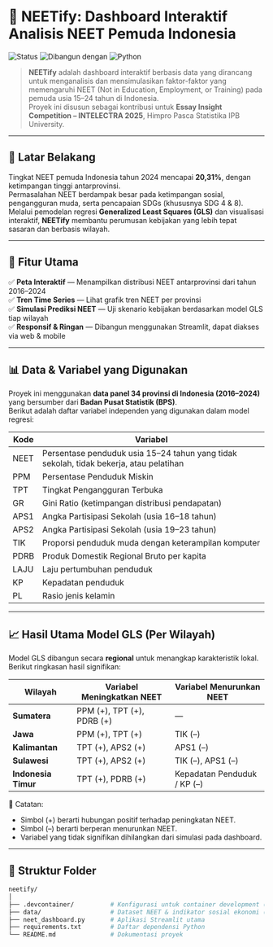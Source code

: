 # 🧠 NEETify: Dashboard Interaktif Analisis NEET Pemuda Indonesia

![Status](https://img.shields.io/badge/status-aktif-brightgreen)
![Dibangun dengan](https://img.shields.io/badge/dibangun_dengan-Streamlit-orange?logo=streamlit)
![Python](https://img.shields.io/badge/python-3.10+-blue)

> **NEETify** adalah dashboard interaktif berbasis data yang dirancang untuk menganalisis dan mensimulasikan faktor-faktor yang memengaruhi NEET (Not in Education, Employment, or Training) pada pemuda usia 15–24 tahun di Indonesia.  
> Proyek ini disusun sebagai kontribusi untuk **Essay Insight Competition – INTELECTRA 2025**, Himpro Pasca Statistika IPB University.

---

## 📌 Latar Belakang

Tingkat NEET pemuda Indonesia tahun 2024 mencapai **20,31%**, dengan ketimpangan tinggi antarprovinsi.  
Permasalahan NEET berdampak besar pada ketimpangan sosial, pengangguran muda, serta pencapaian SDGs (khususnya SDG 4 & 8).  
Melalui pemodelan regresi **Generalized Least Squares (GLS)** dan visualisasi interaktif, **NEETify** membantu perumusan kebijakan yang lebih tepat sasaran dan berbasis wilayah.

---

## 🧭 Fitur Utama

✅ **Peta Interaktif** — Menampilkan distribusi NEET antarprovinsi dari tahun 2016–2024  
✅ **Tren Time Series** — Lihat grafik tren NEET per provinsi  
✅ **Simulasi Prediksi NEET** — Uji skenario kebijakan berdasarkan model GLS tiap wilayah  
✅ **Responsif & Ringan** — Dibangun menggunakan Streamlit, dapat diakses via web & mobile

---

## 📊 Data & Variabel yang Digunakan

Proyek ini menggunakan **data panel 34 provinsi di Indonesia (2016–2024)** yang bersumber dari **Badan Pusat Statistik (BPS)**.  
Berikut adalah daftar variabel independen yang digunakan dalam model regresi:

| Kode  | Variabel                                                                      |
|-------|-------------------------------------------------------------------------------|
| NEET  | Persentase penduduk usia 15–24 tahun yang tidak sekolah, tidak bekerja, atau pelatihan |
| PPM   | Persentase Penduduk Miskin                                                    |
| TPT   | Tingkat Pengangguran Terbuka                                                  |
| GR    | Gini Ratio (ketimpangan distribusi pendapatan)                                |
| APS1  | Angka Partisipasi Sekolah (usia 16–18 tahun)                                  |
| APS2  | Angka Partisipasi Sekolah (usia 19–23 tahun)                                  |
| TIK   | Proporsi penduduk muda dengan keterampilan komputer                           |
| PDRB  | Produk Domestik Regional Bruto per kapita                                     |
| LAJU  | Laju pertumbuhan penduduk                                                     |
| KP    | Kepadatan penduduk                                                            |
| PL    | Rasio jenis kelamin                                                           |

---

## 📈 Hasil Utama Model GLS (Per Wilayah)

Model GLS dibangun secara **regional** untuk menangkap karakteristik lokal. Berikut ringkasan hasil signifikan:

| Wilayah         | Variabel Meningkatkan NEET                  | Variabel Menurunkan NEET            |
|-----------------|----------------------------------------------|--------------------------------------|
| **Sumatera**     | PPM (+), TPT (+), PDRB (+)                   | —                                    |
| **Jawa**         | PPM (+), TPT (+)                             | TIK (–)                              |
| **Kalimantan**   | TPT (+), APS2 (+)                            | APS1 (–)                             |
| **Sulawesi**     | TPT (+), APS2 (+)                            | TIK (–), APS1 (–)                    |
| **Indonesia Timur** | TPT (+), PDRB (+)                        | Kepadatan Penduduk / KP (–)         |

📌 Catatan:
- Simbol (+) berarti hubungan positif terhadap peningkatan NEET.
- Simbol (–) berarti berperan menurunkan NEET.
- Variabel yang tidak signifikan dihilangkan dari simulasi pada dashboard.

---

## 📁 Struktur Folder

```bash
neetify/
│
├── .devcontainer/          # Konfigurasi untuk container development (opsional)
├── data/                   # Dataset NEET & indikator sosial ekonomi (2016–2024)
├── neet_dashboard.py       # Aplikasi Streamlit utama
├── requirements.txt        # Daftar dependensi Python
└── README.md               # Dokumentasi proyek
